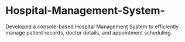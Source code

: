 # Hospital-Management-System-
Developed a console-based Hospital Management System to efficiently manage patient records, doctor details, and appointment scheduling.

